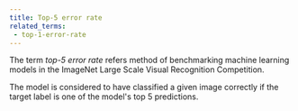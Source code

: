 ```yaml
---
title: Top-5 error rate
related_terms:
 - top-1-error-rate
---
```

The term *top-5 error rate* refers method of benchmarking
machine learning models in the ImageNet
Large Scale Visual Recognition Competition.

The model is considered to have classified a given image correctly
if the target label is one of the model's top 5 predictions.
